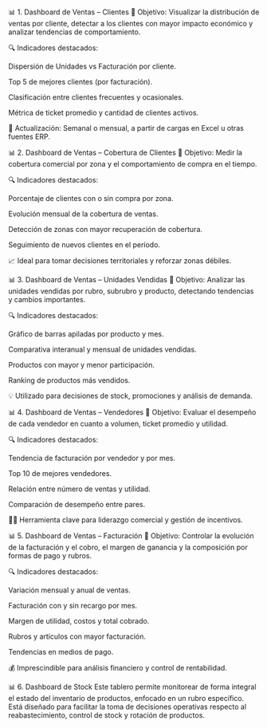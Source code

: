 📊 1. Dashboard de Ventas – Clientes
📌 Objetivo: Visualizar la distribución de ventas por cliente, detectar a los clientes con mayor impacto económico y analizar tendencias de comportamiento.

🔍 Indicadores destacados:

Dispersión de Unidades vs Facturación por cliente.

Top 5 de mejores clientes (por facturación).

Clasificación entre clientes frecuentes y ocasionales.

Métrica de ticket promedio y cantidad de clientes activos.

🔁 Actualización: Semanal o mensual, a partir de cargas en Excel u otras fuentes ERP.

📊 2. Dashboard de Ventas – Cobertura de Clientes
📌 Objetivo: Medir la cobertura comercial por zona y el comportamiento de compra en el tiempo.

🔍 Indicadores destacados:

Porcentaje de clientes con o sin compra por zona.

Evolución mensual de la cobertura de ventas.

Detección de zonas con mayor recuperación de cobertura.

Seguimiento de nuevos clientes en el período.

📈 Ideal para tomar decisiones territoriales y reforzar zonas débiles.

📊 3. Dashboard de Ventas – Unidades Vendidas
📌 Objetivo: Analizar las unidades vendidas por rubro, subrubro y producto, detectando tendencias y cambios importantes.

🔍 Indicadores destacados:

Gráfico de barras apiladas por producto y mes.

Comparativa interanual y mensual de unidades vendidas.

Productos con mayor y menor participación.

Ranking de productos más vendidos.

💡 Utilizado para decisiones de stock, promociones y análisis de demanda.

📊 4. Dashboard de Ventas – Vendedores
📌 Objetivo: Evaluar el desempeño de cada vendedor en cuanto a volumen, ticket promedio y utilidad.

🔍 Indicadores destacados:

Tendencia de facturación por vendedor y por mes.

Top 10 de mejores vendedores.

Relación entre número de ventas y utilidad.

Comparación de desempeño entre pares.

🧑‍💼 Herramienta clave para liderazgo comercial y gestión de incentivos.

📊 5. Dashboard de Ventas – Facturación
📌 Objetivo: Controlar la evolución de la facturación y el cobro, el margen de ganancia y la composición por formas de pago y rubros.

🔍 Indicadores destacados:

Variación mensual y anual de ventas.

Facturación con y sin recargo por mes.

Margen de utilidad, costos y total cobrado.

Rubros y artículos con mayor facturación.

Tendencias en medios de pago.

💰 Imprescindible para análisis financiero y control de rentabilidad.

📊 6. Dashboard de Stock
Este tablero permite monitorear de forma integral el estado del inventario de productos, enfocado en un rubro específico. Está diseñado para facilitar la toma de decisiones operativas respecto al reabastecimiento, control de stock y rotación de productos.


